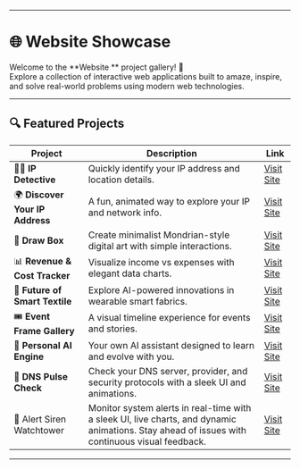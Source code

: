 

---

# 🌐  Website  Showcase

Welcome to the **Website ** project gallery! 🚀  
Explore a collection of interactive web applications built to amaze, inspire, and solve real-world problems using modern web technologies.

---

## 🔍 Featured Projects

| Project | Description | Link |
|--------|-------------|------|
| 🕵️‍♂️ **IP Detective** | Quickly identify your IP address and location details. | [Visit Site](https://preview--ip-detective-lookup-page.lovable.app/) |
| 🌍 **Discover Your IP Address** | A fun, animated way to explore your IP and network info. | [Visit Site](https://preview--ip-explorer-animated-view.lovable.app/) |
| 🎨 **Draw Box** | Create minimalist Mondrian-style digital art with simple interactions. | [Visit Site](https://preview--mondrian-paint-95.lovable.app/) |
| 📊 **Revenue & Cost Tracker** | Visualize income vs expenses with elegant data charts. | [Visit Site](https://preview--revenue-cost-visualizer-25.lovable.app/) |
| 🧵 **Future of Smart Textile** | Explore AI-powered innovations in wearable smart fabrics. | [Visit Site](https://preview--wrlds-ai-integration-11.lovable.app/) |
| 🎟️ **Event Frame Gallery** | A visual timeline experience for events and stories. | [Visit Site](https://preview--eventful-frames-gallery-31.lovable.app/) |
| 🤖 **Personal AI Engine** | Your own AI assistant designed to learn and evolve with you. | [Visit Site](https://lovable.dev/projects/aabe5539-586e-4fbb-a2fa-f8ce156ba861) |
| 🧭 **DNS Pulse Check** | Check your DNS server, provider, and security protocols with a sleek UI and animations. | [Visit Site](https://preview--dns-pulse-check.lovable.app/) |
| 🚨 Alert Siren Watchtower | Monitor system alerts in real-time with a sleek UI, live charts, and dynamic animations. Stay ahead of issues with continuous visual feedback. | [Visit Site](https://preview--alert-siren-watchtower.lovable.app/) |

---



